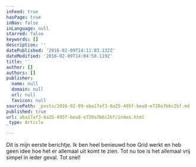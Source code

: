 ```yaml
---
inFeed: true
hasPage: true
inNav: false
inLanguage: null
starred: false
keywords: []
description: ''
datePublished: '2016-02-09T14:11:03.132Z'
dateModified: '2016-02-09T14:04:58.119Z'
title: ''
author: []
authors: []
publisher:
  name: null
  domain: null
  url: null
  favicon: null
sourcePath: _posts/2016-02-09-aba17af3-8a25-495f-bea8-e720a7b6c2bf.md
published: true
url: aba17af3-8a25-495f-bea8-e720a7b6c2bf/index.html
_type: Article

---
```

Dit is mijn eerste berichtje. Ik ben heel benieuwd hoe Grid werkt en heb geen idee hoe het er allemaal uit komt te zien. Tot nu toe is het allemaal vrij simpel in ieder geval. Tot snel!